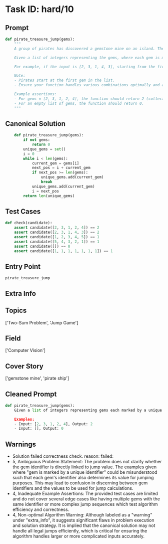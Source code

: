 # Task ID: hard/10

## Prompt

```python
def pirate_treasure_jump(gems):
    """
    A group of pirates has discovered a gemstone mine on an island. The mine contains various types of gems, each placed at specific positions in a straight line. The pirates want to collect as many unique types of gems as possible. However, due to the unstable nature of the mine, each jump a pirate makes must be at least the value of the current gem they're standing on and within the bounds of the gem array.

    Given a list of integers representing the gems, where each gem is marked by a unique identifier (positive integer), write a function that determines the maximum number of unique gem types a pirate can collect starting from the first gem. The pirate can only jump forward by at least the number indicated by the current gem's identifier, and must consider all reachable gems considering this constraint.

    For example, if the input is [2, 3, 1, 4, 3], starting from the first gem (2), the possible positions the pirate can jump to are [4]. From gem 4, he can only jump out of the list, thus he can collect gem types 2 and 4.

    Note:
    - Pirates start at the first gem in the list.
    - Ensure your function handles various combinations optimally and account for edge cases like empty gem list (return 0 in that case).

    Example assertions:
    - For gems = [2, 3, 1, 2, 4], the function should return 2 (collects gems 2 and 4).
    - For an empty list of gems, the function should return 0.
    """

```

## Canonical Solution

```python
    def pirate_treasure_jump(gems):
        if not gems:
            return 0
        unique_gems = set()
        i = 0
        while i < len(gems):
            current_gem = gems[i]
            next_pos = i + current_gem
            if next_pos >= len(gems):
                unique_gems.add(current_gem)
                break
            unique_gems.add(current_gem)
            i = next_pos
        return len(unique_gems)
```

## Test Cases

```python
def check(candidate):
    assert candidate([2, 3, 1, 2, 4]) == 2
    assert candidate([2, 3, 1, 4, 3]) == 2
    assert candidate([1, 2, 3, 4, 5]) == 1
    assert candidate([5, 4, 3, 2, 1]) == 1
    assert candidate([]) == 0
    assert candidate([1, 1, 1, 1, 1, 1, 1]) == 1
```

## Entry Point

`pirate_treasure_jump`

## Extra Info

## Topics

['Two-Sum Problem', 'Jump Game']

## Field

['Computer Vision']

## Cover Story

['gemstone mine', 'pirate ship']

## Cleaned Prompt

```python
def pirate_treasure_jump(gems):
    Given a list of integers representing gems each marked by a unique identifier, write a function to determine the maximum number of unique gem types a pirate can collect starting from the first gem, jumping forward by at least the number indicated by the current gem's identifier. Include all reachable gems considering this constraint.

    Examples:
    - Input: [2, 3, 1, 2, 4], Output: 2
    - Input: [], Output: 0

```

## Warnings

- Solution failed correctness check. reason: failed: 
- 5, Ambiguous Problem Statement: The problem does not clarify whether the gem identifier is directly linked to jump value. The examples given where "gem is marked by a unique identifier" could be misunderstood such that each gem's identifier also determines its value for jumping purposes. This may lead to confusion in discerning between gem identifiers and the values to be used for jump calculations.
- 4, Inadequate Example Assertions: The provided test cases are limited and do not cover several edge cases like having multiple gems with the same identifier or more complex jump sequences which test algorithm efficiency and correctness.
- 4, Non-optimal Algorithm Warning: Although labeled as a "warning" under "extra_info", it suggests significant flaws in problem execution and solution strategy. It is implied that the canonical solution may not handle all legal jumps efficiently, which is critical for ensuring the algorithm handles larger or more complicated inputs accurately.

